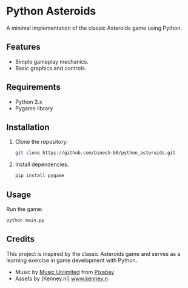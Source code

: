 # Python Asteroids

A minimal implementation of the classic Asteroids game using Python.

## Features
- Simple gameplay mechanics.
- Basic graphics and controls.

## Requirements
- Python 3.x
- Pygame library

## Installation
1. Clone the repository:
    ```bash
    git clone https://github.com/binesh-b0/python_asteroids.git
    ```
2. Install dependencies:
    ```bash
    pip install pygame
    ```

## Usage
Run the game:
```bash
python main.py
```

## Credits
This project is inspired by the classic Asteroids game and serves as a learning exercise in game development with Python.
 - Music by <a href="https://pixabay.com/users/music_unlimited-27600023/?utm_source=link-attribution&utm_medium=referral&utm_campaign=music&utm_content=120280">Music Unlimited</a> from <a href="https://pixabay.com//?utm_source=link-attribution&utm_medium=referral&utm_campaign=music&utm_content=120280">Pixabay</a>
 - Assets by [Kenney.nl] www.kenney.n

